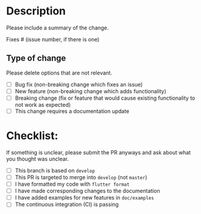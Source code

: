 # Description

Please include a summary of the change.

Fixes # (issue number, if there is one)

## Type of change

Please delete options that are not relevant.

- [ ] Bug fix (non-breaking change which fixes an issue)
- [ ] New feature (non-breaking change which adds functionality)
- [ ] Breaking change (fix or feature that would cause existing functionality to not work as expected)
- [ ] This change requires a documentation update

# Checklist:

If something is unclear, please submit the PR anyways and ask about what you thought was unclear.

- [ ] This branch is based on `develop`
- [ ] This PR is targeted to merge into `develop` (not `master`)
- [ ] I have formatted my code with `flutter format`
- [ ] I have made corresponding changes to the documentation
- [ ] I have added examples for new features in `doc/examples`
- [ ] The continuous integration (CI) is passing
